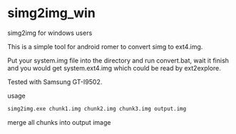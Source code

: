 simg2img_win
============

simg2img for windows users

This is a simple tool for android romer to convert simg to ext4.img.

Put your system.img file into the directory and run convert.bat, wait it finish and you would get system.ext4.img which could be read by ext2explore.

Tested with Samsung GT-I9502.

usage

```bash
simg2img.exe chunk1.img chunk2.img chunk3.img output.img
```

merge all chunks into output image